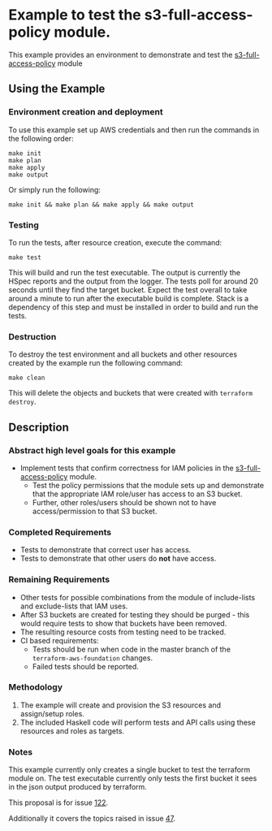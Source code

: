 # Example to test the s3-full-access-policy module.

This example provides an environment to demonstrate and test the [s3-full-access-policy](https://github.com/fpco/terraform-aws-foundation/tree/master/modules/s3-full-access-policy) module

## Using the Example

### Environment creation and deployment

To use this example set up AWS credentials and then run the commands in the 
following order:

```
make init
make plan
make apply
make output
```

Or simply run the following:

```
make init && make plan && make apply && make output
```

### Testing

To run the tests, after resource creation, execute the command:

```
make test
```

This will build and run the test executable. The output is currently the HSpec reports and the output from the logger.
The tests poll for around 20 seconds until they find the target bucket. Expect the test overall to take around a minute to run after the executable build is complete.
Stack is a dependency of this step and must be installed in order to build and run the tests.

### Destruction

To destroy the test environment and all buckets and other resources created by the example run the following command:

```
make clean
```

This will delete the objects and buckets that were created with `terraform destroy`.

## Description

### Abstract high level goals for this example

- Implement tests that confirm correctness for IAM policies in the [s3-full-access-policy](https://github.com/fpco/terraform-aws-foundation/tree/master/modules/s3-full-access-policy) module.
  * Test the policy permissions that the module sets up and demonstrate that the appropriate IAM role/user has access to an S3 bucket.
  * Further, other roles/users should be shown not to have access/permission to that S3 bucket.

### Completed Requirements

- Tests to demonstrate that correct user has access.
- Tests to demonstrate that other users do **not** have access.

### Remaining Requirements

- Other tests for possible combinations from the module of include-lists and exclude-lists that IAM uses.
- After S3 buckets are created for testing they should be purged - this would require tests to show that buckets have been removed.
- The resulting resource costs from testing need to be tracked.
- CI based requirements:
  * Tests should be run when code in the master branch of the `terraform-aws-foundation` changes.
  * Failed tests should be reported.

### Methodology

1. The example will create and provision the S3 resources and assign/setup roles.
2. The included Haskell code will perform tests and API calls using these resources and roles as targets.

### Notes

This example currently only creates a single bucket to test the terraform module on. The test executable currently only tests the first bucket it sees in the json output produced by terraform.

This proposal is for issue [122](https://github.com/fpco/terraform-aws-foundation/issues/122).

Additionally it covers the topics raised in issue [47](https://github.com/fpco/terraform-aws-foundation/issues/47).
